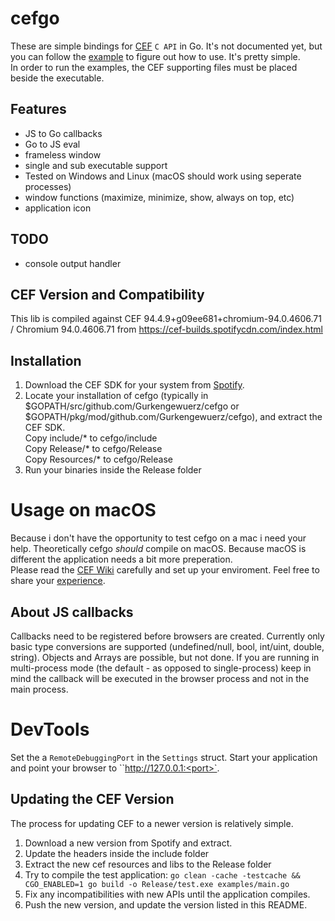 # cefgo
These are simple bindings for [CEF](https://bitbucket.org/chromiumembedded/cef/src/master/) `C API` in Go.
It's not documented yet, but you can follow the [example](examples/main.go) to figure out how to use. It's pretty simple.  
In order to run the examples, the CEF supporting files must be placed beside the executable.

## Features
- JS to Go callbacks
- Go to JS eval
- frameless window
- single and sub executable support
- Tested on Windows and Linux (macOS should work using seperate processes)
- window functions (maximize, minimize, show, always on top, etc)
- application icon

## TODO
- console output handler

## CEF Version and Compatibility
This lib is compiled against CEF 94.4.9+g09ee681+chromium-94.0.4606.71 / Chromium 94.0.4606.71 from https://cef-builds.spotifycdn.com/index.html

## Installation
1. Download the CEF SDK for your system from [Spotify](https://cef-builds.spotifycdn.com/index.html).
2. Locate your installation of cefgo (typically in $GOPATH/src/github.com/Gurkengewuerz/cefgo or $GOPATH/pkg/mod/github.com/Gurkengewuerz/cefgo), and extract the CEF SDK.  
    Copy include/* to cefgo/include  
    Copy Release/* to cefgo/Release  
    Copy Resources/* to cefgo/Release  
3. Run your binaries inside the Release folder

# Usage on macOS
Because i don't have the opportunity to test cefgo on a mac i need your help. Theoretically cefgo _should_ compile on macOS. Because macOS is different the application needs a bit more preperation.  
Please read the [CEF Wiki](https://bitbucket.org/chromiumembedded/cef/wiki/GeneralUsage#markdown-header-macos) carefully and set up your enviroment. Feel free to share your [experience](https://github.com/Gurkengewuerz/cefgo/issues/4).

## About JS callbacks
Callbacks need to be registered before browsers are created. Currently only basic type conversions are supported (undefined/null, bool, int/uint, double, string).
Objects and Arrays are possible, but not done. If you are running in multi-process mode (the default - as opposed to single-process) keep in mind the callback will be executed in the browser process and not in the main process.

# DevTools
Set the a `RemoteDebuggingPort` in the `Settings` struct. Start your application and point your browser to ``http://127.0.0.1:<port>`.
## Updating the CEF Version
The process for updating CEF to a newer version is relatively simple.
1. Download a new version from Spotify and extract.
2. Update the headers inside the include folder
3. Extract the new cef resources and libs to the Release folder
4. Try to compile the test application: ``go clean -cache -testcache && CGO_ENABLED=1 go build -o Release/test.exe examples/main.go``
5. Fix any incompatibilities with new APIs until the application compiles.
6. Push the new version, and update the version listed in this README.
